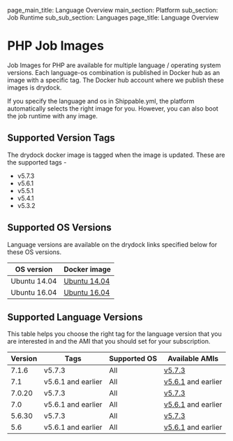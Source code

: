 page_main_title: Language Overview
main_section: Platform
sub_section: Job Runtime
sub_sub_section: Languages
page_title: Language Overview

# PHP Job Images

Job Images for PHP are available for multiple language / operating system versions. Each language-os combination
is published in Docker hub as an image with a specific tag. The Docker hub account where we publish these images is drydock.

If you specify the language and os in Shippable.yml, the platform automatically selects the right image for you. However,
you can also boot the job runtime with any image.

## Supported Version Tags
The drydock docker image is tagged when the image is updated. These are the supported tags -

* v5.7.3                
* v5.6.1                
* v5.5.1                
* v5.4.1                
* v5.3.2                

## Supported OS Versions
Language versions are available on the drydock links specified below for these OS versions.

|OS version| Docker image |
|--------------------|-----------------------|
|Ubuntu 14.04|[Ubuntu 14.04](https://hub.docker.com/r/drydock/u14phpall)|
|Ubuntu 16.04|[Ubuntu 16.04](https://hub.docker.com/r/drydock/u16phpall)|

## Supported Language Versions
This table helps you choose the right tag for the language version that you are interested in and the
AMI that you should set for your subscription.

| Version  |  Tags    | Supported OS| Available AMIs|  
|----------|---------|-----------|---------------------|
|7.1.6   |   v5.7.3     | All | [v5.7.3](/platform/machine-image-v573)  |
|7.1       |   v5.6.1 and earlier    |  All | [v5.6.1](/platform/machine-image-v561) and earlier |
|7.0.20  |  v5.7.3      | All | [v5.7.3](/platform/machine-image-v573)  |
|7.0       |   v5.6.1 and earlier    |  All | [v5.6.1](/platform/machine-image-v561) and earlier |
|5.6.30  |  v5.7.3      | All | [v5.7.3](/platform/machine-image-v573)  |
|5.6       |    v5.6.1 and earlier   |  All | [v5.6.1](/platform/machine-image-v561) and earlier |  
